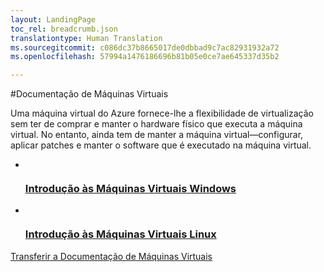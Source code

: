 ```yaml
---
layout: LandingPage
toc_rel: breadcrumb.json
translationtype: Human Translation
ms.sourcegitcommit: c086dc37b8665017de0dbbad9c7ac82931932a72
ms.openlocfilehash: 57994a1476186696b81b05e0ce7ae645337d35b2

---
```

#<a name="virtual-machines-documentation"></a>Documentação de Máquinas Virtuais

Uma máquina virtual do Azure fornece-lhe a flexibilidade de virtualização sem ter de comprar e manter o hardware físico que executa a máquina virtual. No entanto, ainda tem de manter a máquina virtual&mdash;configurar, aplicar patches e manter o software que é executado na máquina virtual.

<ul class="panelContent cardsFTitle">
    <li>
        <a href="/azure/virtual-machines/windows">
        <div class="cardSize">
            <div class="cardPadding">
                <div class="card">
                    <div class="cardImageOuter">
                        <div class="cardImage">
                            <img src="media/index/virtual-machines.svg" alt="" />
                        </div>
                    </div>
                    <div class="cardText">
                        <h3>Introdução às Máquinas Virtuais Windows</h3>
                    </div>
                </div>
            </div>
        </div>
        </a>
    </li>
    <li>
        <a href="/azure/virtual-machines/linux">
        <div class="cardSize">
            <div class="cardPadding">
                <div class="card">
                    <div class="cardImageOuter">
                        <div class="cardImage">
                            <img src="media/index/get-started.svg" alt="" />
                        </div>
                    </div>
                    <div class="cardText">
                        <h3>Introdução às Máquinas Virtuais Linux</h3>
                    </div>
                </div>
            </div>
        </div>
        </a>
    </li>    
</ul>

<div class="downloadHolder">
    <a href="https://opbuildstorageprod.blob.core.windows.net/output-pdf-files/en-us/Azure.azure-documents/live/virtual-machines.pdf">
        <div class="img"></div>
        <div class="text">
Transferir a Documentação de Máquinas Virtuais </div>
    </a>
</div>



<!--HONumber=Dec16_HO2-->



